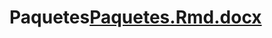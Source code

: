 # Paquetes[Paquetes.Rmd.docx](https://github.com/Tanya-camalle/Paquetes/files/11182686/Paquetes.Rmd.docx)
